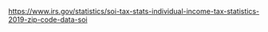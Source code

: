 https://www.irs.gov/statistics/soi-tax-stats-individual-income-tax-statistics-2019-zip-code-data-soi
